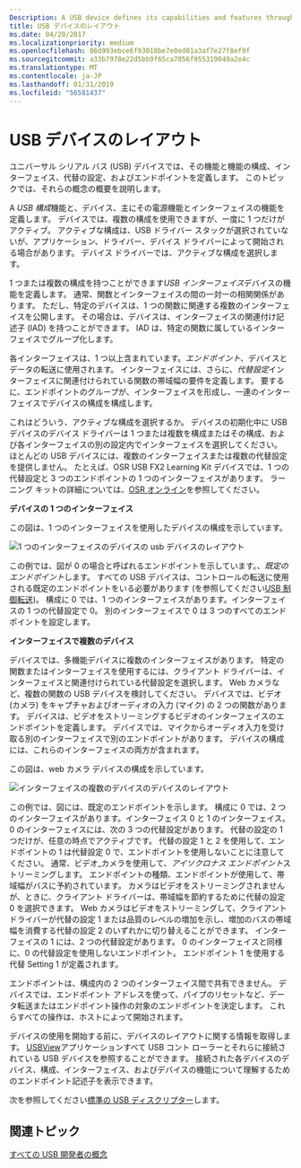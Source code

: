 ```yaml
---
Description: A USB device defines its capabilities and features through configurations, interfaces, alternate settings, and endpoints.
title: USB デバイスのレイアウト
ms.date: 04/20/2017
ms.localizationpriority: medium
ms.openlocfilehash: 86d993ebce6f93018be7e0ed01a3af7e27f8ef9f
ms.sourcegitcommit: a33b7978e22d5bb9f65ca7056f955319049a2e4c
ms.translationtype: MT
ms.contentlocale: ja-JP
ms.lasthandoff: 01/31/2019
ms.locfileid: "56581437"
---
```

# <a name="usb-device-layout"></a>USB デバイスのレイアウト


ユニバーサル シリアル バス (USB) デバイスでは、その機能と機能の構成、インターフェイス、代替の設定、およびエンドポイントを定義します。 このトピックでは、それらの概念の概要を説明します。

A *USB 構成*機能と、デバイス、主にその電源機能とインターフェイスの機能を定義します。 デバイスでは、複数の構成を使用できますが、一度に 1 つだけがアクティブ。 アクティブな構成は、USB ドライバー スタックが選択されていないが、アプリケーション、ドライバー、デバイス ドライバーによって開始される場合があります。 デバイス ドライバーでは、アクティブな構成を選択します。

1 つまたは複数の構成を持つことができます*USB インターフェイス*デバイスの機能を定義します。 通常、関数とインターフェイスの間の一対一の相関関係があります。 ただし、特定のデバイスは、1 つの関数に関連する複数のインターフェイスを公開します。 その場合は、デバイスは、インターフェイスの関連付け記述子 (IAD) を持つことができます。 IAD は、特定の関数に属しているインターフェイスでグループ化します。

各インターフェイスは、1 つ以上含まれています。*エンドポイント*、デバイスとデータの転送に使用されます。 インターフェイスには、さらに、*代替設定*インターフェイスに関連付けられている関数の帯域幅の要件を定義します。 要するに、エンドポイントのグループが、インターフェイスを形成し、一連のインターフェイスでデバイスの構成を構成します。

これはどういう、アクティブな構成を選択するか。 デバイスの初期化中に USB デバイスのデバイス ドライバーは 1 つまたは複数を構成またはその構成、および各インターフェイスの別の設定内でインターフェイスを選択してください。 ほとんどの USB デバイスには、複数のインターフェイスまたは複数の代替設定を提供しません。 たとえば、OSR USB FX2 Learning Kit デバイスでは、1 つの代替設定と 3 つのエンドポイントの 1 つのインターフェイスがあります。 ラーニング キットの詳細については、[OSR オンライン](http://www.osronline.com/)を参照してください。

**デバイスの 1 つのインターフェイス**

この図は、1 つのインターフェイスを使用したデバイスの構成を示しています。

![1 つのインターフェイスのデバイスの usb デバイスのレイアウト](images/device-layout-single.png)

この例では、図が 0 の場合と呼ばれるエンドポイントを示しています。、*既定のエンドポイント*します。 すべての USB デバイスは、コントロールの転送に使用される既定のエンドポイントをいる必要があります (を参照してください[USB 制御転送](usb-control-transfer.md))。 構成に 0 では、1 つのインターフェイスがあります。インターフェイスの 1 つの代替設定で 0。 別のインターフェイスで 0 は 3 つのすべてのエンドポイントを設定します。

**インターフェイスで複数のデバイス**

デバイスでは、多機能デバイスに複数のインターフェイスがあります。 特定の関数またはインターフェイスを使用するには、クライアント ドライバーは、インターフェイスと関連付けられている代替設定を選択します。 Web カメラなど、複数の関数の USB デバイスを検討してください。 デバイスでは、ビデオ (カメラ) をキャプチャおよびオーディオの入力 (マイク) の 2 つの関数があります。 デバイスは、ビデオをストリーミングするビデオのインターフェイスのエンドポイントを定義します。 デバイスでは、マイクからオーディオ入力を受け取る別のインターフェイスで別のエンドポイントがあります。 デバイスの構成には、これらのインターフェイスの両方が含まれます。

この図は、web カメラ デバイスの構成を示しています。

![インターフェイスの複数のデバイスのデバイスのレイアウト](images/device-descriptors-multi.png)

この例では、図には、既定のエンドポイントを示します。 構成に 0 では、2 つのインターフェイスがあります。インターフェイス 0 と 1 のインターフェイス。 0 のインターフェイスには、次の 3 つの代替設定があります。 代替の設定の 1 つだけが、任意の時点でアクティブです。 代替の設定 1 と 2 を使用して、エンドポイントの 1 は代替設定 0 で、エンドポイントを使用しないことに注意してください。 通常、ビデオ_カメラを使用して、*アイソクロナス エンドポイント*ストリーミングします。 エンドポイントの種類、エンドポイントが使用して、帯域幅がバスに予約されています。 カメラはビデオをストリーミングされませんが、ときに、クライアント ドライバーは、帯域幅を節約するために代替の設定 0 を選択できます。 Web カメラはビデオをストリーミングして、クライアント ドライバーが代替の設定 1 または品質のレベルの増加を示し、増加のバスの帯域幅を消費する代替の設定 2 のいずれかに切り替えることができます。 インターフェイスの 1 には、2 つの代替設定があります。 0 のインターフェイスと同様に、0 の代替設定を使用しないエンドポイント。 エンドポイント 1 を使用する代替 Setting 1 が定義されます。

エンドポイントは、構成内の 2 つのインターフェイス間で共有できません。 デバイスでは、エンドポイント アドレスを使って、パイプのリセットなど、データ転送またはエンドポイント操作の対象のエンドポイントを決定します。 これらすべての操作は、ホストによって開始されます。

デバイスの使用を開始する前に、デバイスのレイアウトに関する情報を取得します。 [USBView](https://msdn.microsoft.com/library/windows/hardware/86CB0BEE-0C2E-426E-866A-CECF07837457.aspx)アプリケーションすべて USB コント ローラーとそれらに接続されている USB デバイスを参照することができます。 接続された各デバイスのデバイス、構成、インターフェイス、およびデバイスの機能について理解するためのエンドポイント記述子を表示できます。

次を参照してください[標準の USB ディスクリプター](standard-usb-descriptors.md)します。

## <a name="related-topics"></a>関連トピック
[すべての USB 開発者の概念](usb-concepts-for-all-developers.md)  



